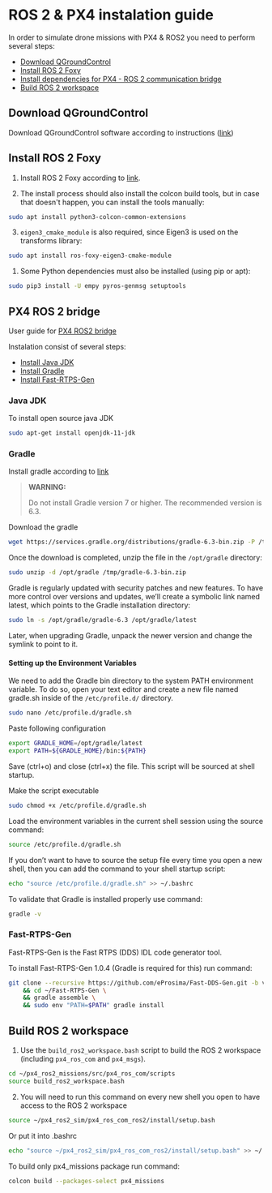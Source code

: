 # ROS 2 & PX4 instalation guide

In order to simulate drone missions with PX4 & ROS2 you need to perform several steps:

  * [Download QGroundControl](#qgroundcontrol)
  * [Install ROS 2 Foxy](#install-ros-2-foxy)
  * [Install dependencies for PX4 - ROS 2 communication bridge](#px4-ros-2-bridge)
  * [Build ROS 2 workspace](#build-ros-2-workspace)

## Download QGroundControl

Download QGroundControl software according to instructions ([link](https://docs.qgroundcontrol.com/master/en/getting_started/download_and_install.html))

## Install ROS 2 Foxy

1. Install ROS 2 Foxy according to [link](https://docs.ros.org/en/foxy/Installation/Ubuntu-Install-Debians.html).

2. The install process should also install the colcon build tools, but in case that doesn't happen, you can install the tools manually:

```bash
sudo apt install python3-colcon-common-extensions
```

3. `eigen3_cmake_module` is also required, since Eigen3 is used on the transforms library:

```bash
sudo apt install ros-foxy-eigen3-cmake-module
```

1. Some Python dependencies must also be installed (using pip or apt):

```bash
sudo pip3 install -U empy pyros-genmsg setuptools
```

## PX4 ROS 2 bridge

User guide for [PX4 ROS2 bridge](https://docs.px4.io/master/en/ros/ros2_comm.html)

Instalation consist of several steps:

  * [Install Java JDK](#java-jdk)
  * [Install Gradle](#gradle)
  * [Install Fast-RTPS-Gen](#fast-rtps-gen)

### Java JDK

To install open source java JDK
```bash
sudo apt-get install openjdk-11-jdk
```

### Gradle

Install gradle according to [link](https://linuxize.com/post/how-to-install-gradle-on-ubuntu-20-04/)

> **WARNING:**
>
> Do not install Gradle version 7 or higher. The recommended version is 6.3.

Download the gradle

```bash
wget https://services.gradle.org/distributions/gradle-6.3-bin.zip -P /tmp
```

Once the download is completed, unzip the file in the ``/opt/gradle`` directory:

```bash
sudo unzip -d /opt/gradle /tmp/gradle-6.3-bin.zip
```

Gradle is regularly updated with security patches and new features. To have more control over versions and updates, we’ll create a symbolic link named latest, which points to the Gradle installation directory:

```bash
sudo ln -s /opt/gradle/gradle-6.3 /opt/gradle/latest
```

Later, when upgrading Gradle, unpack the newer version and change the symlink to point to it.

#### Setting up the Environment Variables 

We need to add the Gradle bin directory to the system PATH environment variable. To do so, open your text editor and create a new file named gradle.sh inside of the ``/etc/profile.d/`` directory.

```bash
sudo nano /etc/profile.d/gradle.sh
```

Paste following configuration

```bash
export GRADLE_HOME=/opt/gradle/latest
export PATH=${GRADLE_HOME}/bin:${PATH}
```

Save (ctrl+o) and close (ctrl+x) the file. This script will be sourced at shell startup.

Make the script executable

```bash
sudo chmod +x /etc/profile.d/gradle.sh
```

Load the environment variables in the current shell session using the source command:

```bash
source /etc/profile.d/gradle.sh
```

If you don’t want to have to source the setup file every time you open a new shell, then you can add the command to your shell startup script:

```bash
echo "source /etc/profile.d/gradle.sh" >> ~/.bashrc
```

To validate that Gradle is installed properly use command:

```bash
gradle -v
```

### Fast-RTPS-Gen

Fast-RTPS-Gen is the Fast RTPS (DDS) IDL code generator tool.

To install Fast-RTPS-Gen 1.0.4 (Gradle is required for this) run command:

```bash
git clone --recursive https://github.com/eProsima/Fast-DDS-Gen.git -b v1.0.4 ~/Fast-RTPS-Gen \
    && cd ~/Fast-RTPS-Gen \
    && gradle assemble \
    && sudo env "PATH=$PATH" gradle install
```

## Build ROS 2 workspace

1. Use the `build_ros2_workspace.bash` script to build the ROS 2 workspace (including `px4_ros_com` and `px4_msgs`).
```bash
cd ~/px4_ros2_missions/src/px4_ros_com/scripts
source build_ros2_workspace.bash
```
2. You will need to run this command on every new shell you open to have access to the ROS 2 workspace
```bash
source ~/px4_ros2_sim/px4_ros_com_ros2/install/setup.bash
```
Or put it into .bashrc
```bash
echo "source ~/px4_ros2_sim/px4_ros_com_ros2/install/setup.bash" >> ~/.bashrc
```
To build only px4_missions package run command:
```bash
colcon build --packages-select px4_missions
```





